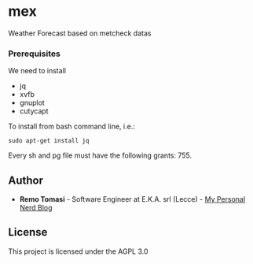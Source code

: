 # mex
Weather Forecast based on metcheck datas

### Prerequisites
We need to install
* jq
* xvfb
* gnuplot 
* cutycapt

To install from bash command line, i.e.:
``` 
sudo apt-get install jq
```
Every sh and pg file must have the following grants: 755.

## Author

* **Remo Tomasi** - Software Engineer at E.K.A. srl (Lecce) - [My Personal Nerd Blog](https://remotomasi.blogspot.com)

## License

This project is licensed under the AGPL 3.0
